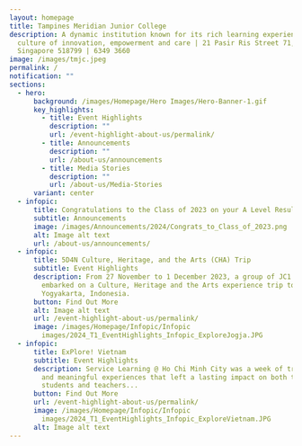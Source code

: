 ```yaml
---
layout: homepage
title: Tampines Meridian Junior College
description: A dynamic institution known for its rich learning experiences in a
  culture of innovation, empowerment and care | 21 Pasir Ris Street 71,
  Singapore 518799 | 6349 3660
image: /images/tmjc.jpeg
permalink: /
notification: ""
sections:
  - hero:
      background: /images/Homepage/Hero Images/Hero-Banner-1.gif
      key_highlights:
        - title: Event Highlights
          description: ""
          url: /event-highlight-about-us/permalink/
        - title: Announcements
          description: ""
          url: /about-us/announcements
        - title: Media Stories
          description: ""
          url: /about-us/Media-Stories
      variant: center
  - infopic:
      title: Congratulations to the Class of 2023 on your A Level Results
      subtitle: Announcements
      image: /images/Announcements/2024/Congrats_to_Class_of_2023.png
      alt: Image alt text
      url: /about-us/announcements/
  - infopic:
      title: 5D4N Culture, Heritage, and the Arts (CHA) Trip
      subtitle: Event Highlights
      description: From 27 November to 1 December 2023, a group of JC1 students
        embarked on a Culture, Heritage and the Arts experience trip to
        Yogyakarta, Indonesia.
      button: Find Out More
      alt: Image alt text
      url: /event-highlight-about-us/permalink/
      image: /images/Homepage/Infopic/Infopic
        images/2024_T1_EventHighlights_Infopic_ExploreJogja.JPG
  - infopic:
      title: ExPlore! Vietnam
      subtitle: Event Highlights
      description: Service Learning @ Ho Chi Minh City was a week of transformative
        and meaningful experiences that left a lasting impact on both the
        students and teachers...
      button: Find Out More
      url: /event-highlight-about-us/permalink/
      image: /images/Homepage/Infopic/Infopic
        images/2024_T1_EventHighlights_Infopic_ExploreVietnam.JPG
      alt: Image alt text
---
```

